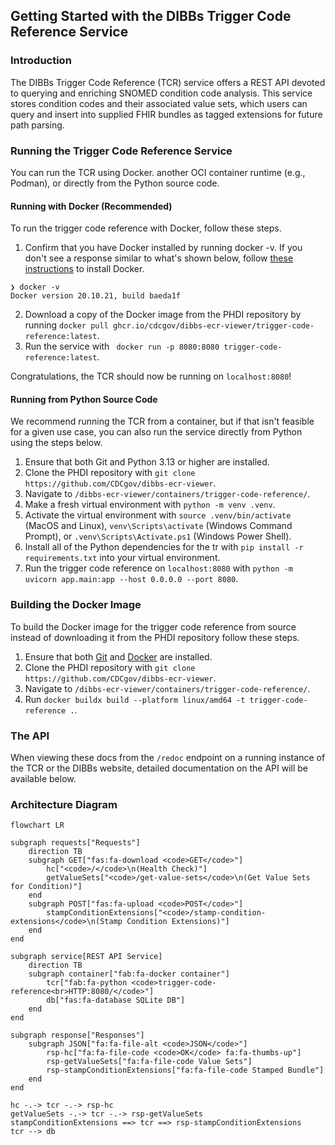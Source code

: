 ## Getting Started with the DIBBs Trigger Code Reference Service

### Introduction

The DIBBs Trigger Code Reference (TCR) service offers a REST API devoted to querying and enriching SNOMED condition code analysis. This service stores condition codes and their associated value sets, which users can query and insert into supplied FHIR bundles as tagged extensions for future path parsing.

### Running the Trigger Code Reference Service

You can run the TCR using Docker. another OCI container runtime (e.g., Podman), or directly from the Python source code.

#### Running with Docker (Recommended)

To run the trigger code reference with Docker, follow these steps.

1. Confirm that you have Docker installed by running docker -v. If you don't see a response similar to what's shown below, follow [these instructions](https://docs.docker.com/get-docker/) to install Docker.

```
❯ docker -v
Docker version 20.10.21, build baeda1f
```

2. Download a copy of the Docker image from the PHDI repository by running `docker pull ghcr.io/cdcgov/dibbs-ecr-viewer/trigger-code-reference:latest`.
3. Run the service with ` docker run -p 8080:8080 trigger-code-reference:latest`.

Congratulations, the TCR should now be running on `localhost:8080`!

#### Running from Python Source Code

We recommend running the TCR from a container, but if that isn't feasible for a given use case, you can also run the service directly from Python using the steps below.

1. Ensure that both Git and Python 3.13 or higher are installed.
2. Clone the PHDI repository with `git clone https://github.com/CDCgov/dibbs-ecr-viewer`.
3. Navigate to `/dibbs-ecr-viewer/containers/trigger-code-reference/`.
4. Make a fresh virtual environment with `python -m venv .venv`.
5. Activate the virtual environment with `source .venv/bin/activate` (MacOS and Linux), `venv\Scripts\activate` (Windows Command Prompt), or `.venv\Scripts\Activate.ps1` (Windows Power Shell).
6. Install all of the Python dependencies for the tr with `pip install -r requirements.txt` into your virtual environment.
7. Run the trigger code reference on `localhost:8080` with `python -m uvicorn app.main:app --host 0.0.0.0 --port 8080`.

### Building the Docker Image

To build the Docker image for the trigger code reference from source instead of downloading it from the PHDI repository follow these steps.

1. Ensure that both [Git](https://git-scm.com/book/en/v2/Getting-Started-Installing-Git) and [Docker](https://docs.docker.com/get-docker/) are installed.
2. Clone the PHDI repository with `git clone https://github.com/CDCgov/dibbs-ecr-viewer`.
3. Navigate to `/dibbs-ecr-viewer/containers/trigger-code-reference/`.
4. Run `docker buildx build --platform linux/amd64 -t trigger-code-reference .`.

### The API

When viewing these docs from the `/redoc` endpoint on a running instance of the TCR or the DIBBs website, detailed documentation on the API will be available below.

### Architecture Diagram

```mermaid
flowchart LR

subgraph requests["Requests"]
    direction TB
    subgraph GET["fas:fa-download <code>GET</code>"]
        hc["<code>/</code>\n(Health Check)"]
        getValueSets["<code>/get-value-sets</code>\n(Get Value Sets for Condition)"]
    end
    subgraph POST["fas:fa-upload <code>POST</code>"]
        stampConditionExtensions["<code>/stamp-condition-extensions</code>\n(Stamp Condition Extensions)"]
    end
end

subgraph service[REST API Service]
    direction TB
    subgraph container["fab:fa-docker container"]
        tcr["fab:fa-python <code>trigger-code-reference<br>HTTP:8080/</code>"]
        db["fas:fa-database SQLite DB"]
    end
end

subgraph response["Responses"]
    subgraph JSON["fa:fa-file-alt <code>JSON</code>"]
        rsp-hc["fa:fa-file-code <code>OK</code> fa:fa-thumbs-up"]
        rsp-getValueSets["fa:fa-file-code Value Sets"]
        rsp-stampConditionExtensions["fa:fa-file-code Stamped Bundle"]
    end
end

hc -.-> tcr -.-> rsp-hc
getValueSets -.-> tcr -.-> rsp-getValueSets
stampConditionExtensions ==> tcr ==> rsp-stampConditionExtensions
tcr --> db
```
